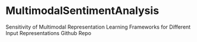 # MultimodalSentimentAnalysis
Sensitivity of Multimodal Representation Learning Frameworks for Different Input Representations Github Repo
